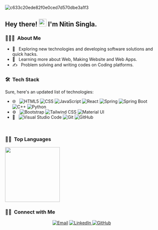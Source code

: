 ![c633c20ede82f0e0ced7d570dbe3a1f3](https://user-images.githubusercontent.com/70382532/138322189-2db8df52-9dcb-40a0-88a8-c365466bd33d.gif)

<h2> Hey there! <img src="https://media.giphy.com/media/hvRJCLFzcasrR4ia7z/giphy.gif" width="25px"> I'm Nitin Singla.</h2>

<h3> 👨🏻‍💻 &nbsp;About Me </h3>

- 🤔 &nbsp; Exploring new technologies and developing software solutions and quick hacks.
- 🌱 &nbsp; Learning more about Web, Making Website and Web Apps.
- ✍️ &nbsp; Problem solving and writing codes on Coding platforms. 

<h3> 🛠 &nbsp;Tech Stack</h3>

Sure, here's an updated list of technologies:

- 🌐 &nbsp;
  ![HTML5](https://img.shields.io/badge/-HTML5-333?style=flat&logo=HTML5)
  ![CSS](https://img.shields.io/badge/-CSS-333?style=flat&logo=CSS3&logoColor=1572B6)
  ![JavaScript](https://img.shields.io/badge/-JavaScript-333?style=flat&logo=javascript)
  ![React](https://img.shields.io/badge/-React-333?style=flat&logo=react)
  ![Spring](https://img.shields.io/badge/-Spring-333?style=flat&logo=Spring)
  ![Spring Boot](https://img.shields.io/badge/-Spring%20Boot-333?style=flat&logo=SpringBoot)
  ![C++](https://img.shields.io/badge/-C++-333?style=flat&logo=c%2B%2B)
  ![Python](https://img.shields.io/badge/-Python-333?style=flat&logo=python)
- ⚙️ &nbsp;
  ![Bootstrap](https://img.shields.io/badge/-Bootstrap-333?style=flat&logo=bootstrap&logoColor=563D7C)
  ![Tailwind CSS](https://img.shields.io/badge/-Tailwind%20CSS-333?style=flat&logo=Tailwind-CSS)
  ![Material UI](https://img.shields.io/badge/-Material%20UI-333?style=flat&logo=Material-UI)
- 🔧 &nbsp;
  ![Visual Studio Code](https://img.shields.io/badge/-Visual%20Studio%20Code-333?style=flat&logo=visual-studio-code&logoColor=007ACC)
  ![Git](https://img.shields.io/badge/-Git-333?style=flat&logo=git)
  ![GitHub](https://img.shields.io/badge/-GitHub-333?style=flat&logo=github)
<br/>


<h3> 🧑‍💻 &nbsp;Top Languages</h3>
  <img height="180em" src="https://github-readme-stats.vercel.app/api/top-langs/?username=singlanitin661&layout=compact&theme=react" />
<br/>
<!--
<h3> 📈 &nbsp;Commit Stats</h3>

<a href="https://github.com/singlanitin661">
  <img height="180em" src="https://github-readme-stats.vercel.app/api?username=singlanitin661&show_icons=true&theme=react" />
  <img height="180em" src="https://streak-stats.demolab.com?user=singlanitin661&theme=react" alt="GitHub Streak" />

</a>

<br/>

<a href="https://github.com/singlanitin661">
  <img  src="https://github-readme-activity-graph.vercel.app/graph?username=singlanitin661&theme=react-dark" />
</a>
<br/>
-->
<h3> 🤝🏻 &nbsp;Connect with Me </h3>

<p align="center">
  <a href="mailto:singlanitin661@gmail.com"><img alt="Email" src="https://img.shields.io/badge/Email-singlanitin661@gmail.com-blue?style=flat-square&logo=gmail"></a>

  <a href="https://www.linkedin.com/in/nitinsingla661/">
  <img alt="LinkedIn" src="https://img.shields.io/badge/LinkedIn-nitinsingla661-blue?style=flat&logo=linkedin">
</a>

<a href="https://github.com/singlanitin661">
  <img alt="GitHub" src="https://img.shields.io/badge/GitHub-singlanitin661-blue?style=flat&logo=github">
</a>

</p>

